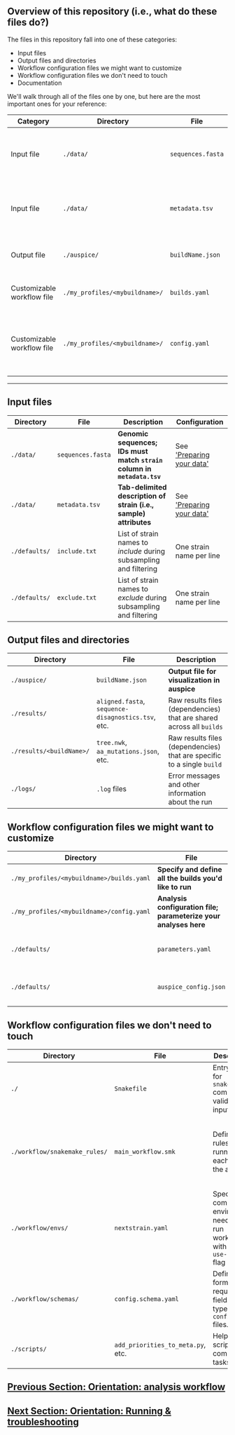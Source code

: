 
## Overview of this repository (i.e., what do these files do?)

The files in this repository fall into one of these categories:  
* Input files  
* Output files and directories  
* Workflow configuration files we might want to customize  
* Workflow configuration files we don't need to touch  
* Documentation  

We'll walk through all of the files one by one, but here are the most important ones for your reference:  

|Category| Directory | File | Description | Configuration|  
|-----|-----|-----|------|-----|
|Input file|`./data/`|`sequences.fasta`|**Genomic sequences; IDs must match `strain` column in `metadata.tsv`**| See ['Preparing your data'](data-prep.md)
|Input file|`./data/`|`metadata.tsv`|**Tab-delimited description of strain (i.e., sample) attributes**|See ['Preparing your data'](data-prep.md)|
|Output file|`./auspice/`|`buildName.json`|**Output file for visualization in auspice**||
|Customizable workflow file|`./my_profiles/<mybuildname>/`|`builds.yaml`|**Specify and define all the builds you'd like to run**|See our [customization guide](customizing-analysis.md)|
|Customizable workflow file|`./my_profiles/<mybuildname>/`|`config.yaml`|**Analysis configuration file; parameterize your analyses here**|See our [customization guide](customizing-analysis.md)|


-----


## Input files  

| Directory | File | Description | Configuration|  
|-----|-----|-----|------|
|`./data/`|`sequences.fasta`|**Genomic sequences; IDs must match `strain` column in `metadata.tsv`**| See ['Preparing your data'](data-prep.md)
|`./data/`|`metadata.tsv`|**Tab-delimited description of strain (i.e., sample) attributes**|See ['Preparing your data'](data-prep.md)|
|`./defaults/`|`include.txt`| List of strain names to _include_ during subsampling and filtering | One strain name per line|  
|`./defaults/`|`exclude.txt`|List of strain names to _exclude_ during subsampling and filtering|One strain name per line|


## Output files and directories  

| Directory | File | Description |
|-----|-----|-----|
|`./auspice/`|`buildName.json`|**Output file for visualization in auspice**|
|`./results/`|`aligned.fasta`, `sequence-disagnostics.tsv`, etc.|Raw results files (dependencies) that are shared across all `builds`|
|`./results/<buildName>/`|`tree.nwk`, `aa_mutations.json`, etc.|Raw results files (dependencies) that are specific to a single `build`|
|`./logs/`|`.log` files|Error messages and other information about the run|


## Workflow configuration files we might want to customize  

| Directory | File | Description | Configuration |
|-----|-----|-----|----|
|`./my_profiles/<mybuildname>/builds.yaml`|**Specify and define all the builds you'd like to run**|See our [customization guide](customizing-analysis.md)|
|`./my_profiles/<mybuildname>/config.yaml`|**Analysis configuration file; parameterize your analyses here**|See our [customization guide](customizing-analysis.md)|
|`./defaults/`|`parameters.yaml`|**Default analysis configuration file**|Override these settings in `./my_profiles/.../config.yaml`|
|`./defaults/`|`auspice_config.json`|**Default visualization configuration file**|Override these settings in `./my_profiles/.../auspice_config.yaml`|See our [customization guide](customizing-visualization.md)|


## Workflow configuration files we don't need to touch  
| Directory | File | Description | Configuration|
|-----|-----|-----|-----|
|`./`|`Snakefile`|Entry point for `snakemake` commands; validates input.|No modification needed|
|`./workflow/snakemake_rules/`|`main_workflow.smk`|Defines rules for running each step in the analysis|Modify your `config` file, rather than hardcode changes into the snakemake file itself|
|`./workflow/envs/`|`nextstrain.yaml`|Specifies computing environment needed to run workflow with the `--use-conda` flag|No modification needed|
|`./workflow/schemas/`|`config.schema.yaml`|Defines format (e.g., required fields and types) for  `config.yaml` files.|Useful reference, but no modification needed.|
|`./scripts/`| `add_priorities_to_meta.py`, etc.| Helper scripts for common tasks | No modification needed |

## [Previous Section: Orientation: analysis workflow](orientation-workflow.md)
## [Next Section: Orientation: Running & troubleshooting](running.md)
